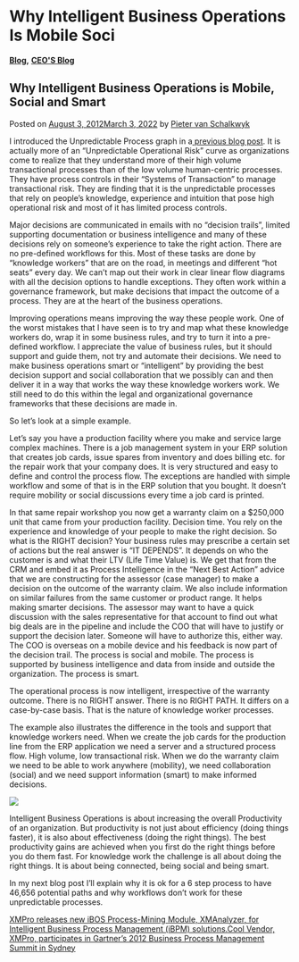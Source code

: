 # Why Intelligent Business Operations Is Mobile Soci

[**Blog**](https://xmpro.com/category/blog/)**,** [**CEO'S Blog**](https://xmpro.com/category/blog/pieter-blog/)

## Why Intelligent Business Operations is Mobile, Social and Smart

Posted on [August 3, 2012March 3, 2022](https://xmpro.com/intelligent-business-operations-mobile-social-smart/) by [Pieter van Schalkwyk](https://xmpro.com/author/pietervs/)

I introduced the Unpredictable Process graph in a[ previous blog post](https://xmpro.com/unpredictable-processes/). It is actually more of an “Unpredictable Operational Risk” curve as organizations come to realize that they understand more of their high volume transactional processes than of the low volume human-centric processes.  They have process controls in their “Systems of Transaction” to manage transactional risk. They are finding that it is the unpredictable processes that rely on people’s knowledge, experience and intuition that pose high operational risk and most of it has limited process controls.

Major decisions are communicated in emails with no “decision trails”, limited supporting documentation or business intelligence and many of these decisions rely on someone’s experience to take the right action. There are no pre-defined workflows for this. Most of these tasks are done by “knowledge workers” that are on the road, in meetings and different “hot seats” every day. We can’t map out their work in clear linear flow diagrams with all the decision options to handle exceptions. They often work within a governance framework, but make decisions that impact the outcome of a process. They are at the heart of the business operations.

Improving operations means improving the way these people work. One of the worst mistakes that I have seen is to try and map what these knowledge workers do, wrap it in some business rules, and try to turn it into a pre-defined workflow. I appreciate the value of business rules, but it should support and guide them, not try and automate their decisions. We need to make business operations smart or “intelligent” by providing the best decision support and social collaboration that we possibly can and then deliver it in a way that works the way these knowledge workers work. We still need to do this within the legal and organizational governance frameworks that these decisions are made in.

So let’s look at a simple example.

Let’s say you have a production facility where you make and service large complex machines. There is a job management system in your ERP solution that creates job cards, issue spares from inventory and does billing etc. for the repair work that your company does. It is very structured and easy to define and control the process flow. The exceptions are handled with simple workflow and some of that is in the ERP solution that you bought. It doesn’t require mobility or social discussions every time a job card is printed.

In that same repair workshop you now get a warranty claim on a $250,000 unit that came from your production facility. Decision time. You rely on the experience and knowledge of your people to make the right decision. So what is the RIGHT decision? Your business rules may prescribe a certain set of actions but the real answer is “IT DEPENDS”. It depends on who the customer is and what their LTV (Life Time Value) is. We get that from the CRM and embed it as Process Intelligence in the “Next Best Action” advice that we are constructing for the assessor (case manager) to make a decision on the outcome of the warranty claim. We also include information on similar failures from the same customer or product range. It helps making smarter decisions. The assessor may want to have a quick discussion with the sales representative for that account to find out what big deals are in the pipeline and include the COO that will have to justify or support the decision later. Someone will have to authorize this, either way. The COO is overseas on a mobile device and his feedback is now part of the decision trail. The process is social and mobile. The process is supported by business intelligence and data from inside and outside the organization. The process is smart.

The operational process is now intelligent, irrespective of the warranty outcome. There is no RIGHT answer. There is no RIGHT PATH. It differs on a case-by-case basis. That is the nature of knowledge worker processes.

The example also illustrates the difference in the tools and support that knowledge workers need. When we create the job cards for the production line from the ERP application we need a server and a structured process flow. High volume, low transactional risk. When we do the warranty claim we need to be able to work anywhere (mobility), we need collaboration (social) and we need support information (smart) to make informed decisions.

[![](https://xmpro.com/wp-content/uploads/2012/08/GraphUnpredictable2.jpg)](https://xmpro.com/wp-content/uploads/2012/08/GraphUnpredictable2.jpg)

Intelligent Business Operations is about increasing the overall Productivity of an organization. But productivity is not just about efficiency (doing things faster), it is also about effectiveness (doing the right things). The best productivity gains are achieved when you first do the right things before you do them fast. For knowledge work the challenge is all about doing the right things. It is about being connected, being social and being smart.

In my next blog post I’ll explain why it is ok for a 6 step process to have 46,656 potential paths and why workflows don’t work for these unpredictable processes.

[XMPro releases new iBOS Process-Mining Module, XMAnalyzer, for Intelligent Business Process Management (iBPM) solutions.](https://xmpro.com/xmpro-releases-new-ibos-process-mining-module-xmanalyzer/)[Cool Vendor, XMPro, participates in Gartner’s 2012 Business Process Management Summit in Sydney](https://xmpro.com/cool-vendor-xmpro-participates-in-gartners-2012-business-process-management-summit-in-sydney/)
